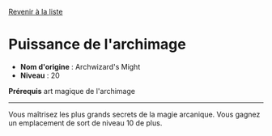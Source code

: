 [Revenir à la liste](list.md)

# Puissance de l'archimage

 * **Nom d'origine** : Archwizard's Might
 * **Niveau** : 20


<p><strong>Prérequis</strong> art magique de l'archimage</p>
<hr>
<p>Vous maîtrisez les plus grands secrets de la magie arcanique. Vous gagnez un emplacement de sort de niveau 10 de plus.</p>